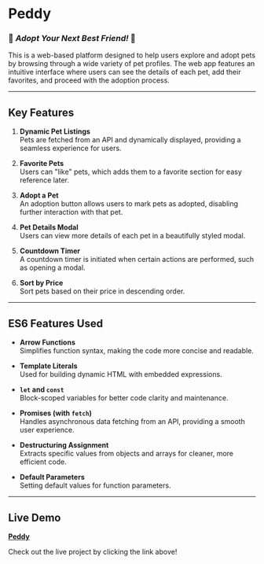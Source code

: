 # **Peddy**

### 🐾 *Adopt Your Next Best Friend!* 🐾

This is a web-based platform designed to help users explore and adopt pets by browsing through a wide variety of pet profiles. The web app features an intuitive interface where users can see the details of each pet, add their favorites, and proceed with the adoption process.

---

## **Key Features**

1. **Dynamic Pet Listings**  
   Pets are fetched from an API and dynamically displayed, providing a seamless experience for users.

2. **Favorite Pets**  
   Users can "like" pets, which adds them to a favorite section for easy reference later.

3. **Adopt a Pet**  
   An adoption button allows users to mark pets as adopted, disabling further interaction with that pet.

4. **Pet Details Modal**  
   Users can view more details of each pet in a beautifully styled modal.

5. **Countdown Timer**  
   A countdown timer is initiated when certain actions are performed, such as opening a modal.
6. **Sort by Price**  
   Sort pets based on their price in descending order. 
  

---

## **ES6 Features Used**

- **Arrow Functions**  
  Simplifies function syntax, making the code more concise and readable.
  
- **Template Literals**  
  Used for building dynamic HTML with embedded expressions.

- **`let` and `const`**  
  Block-scoped variables for better code clarity and maintenance.

- **Promises (with `fetch`)**  
  Handles asynchronous data fetching from an API, providing a smooth user experience.

- **Destructuring Assignment**  
  Extracts specific values from objects and arrays for cleaner, more efficient code.

- **Default Parameters**  
  Setting default values for function parameters.

---

## **Live Demo**

[**Peddy**](https://ph-assignment-6_ii-shimul.surge.sh/)

Check out the live project by clicking the link above!
